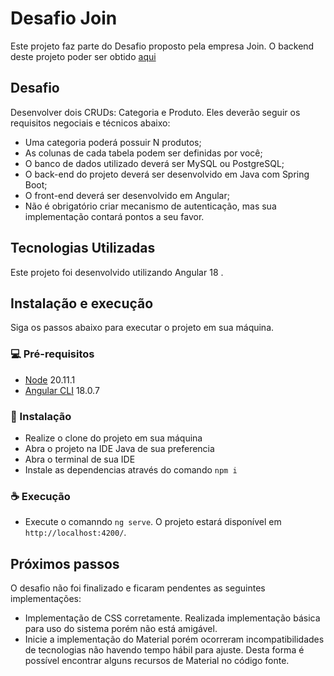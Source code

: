 # Desafio Join

Este projeto faz parte do Desafio proposto pela empresa Join.
O backend deste projeto poder ser obtido  [aqui](https://github.com/sb2901/join-desafio-backend)


## Desafio
Desenvolver dois CRUDs: Categoria e Produto. Eles deverão seguir os requisitos negociais e técnicos abaixo:
- Uma categoria poderá possuir N produtos;
- As colunas de cada tabela podem ser definidas por você;
- O banco de dados utilizado deverá ser MySQL ou PostgreSQL;
- O back-end do projeto deverá ser desenvolvido em Java com Spring Boot;
- O front-end deverá ser desenvolvido em Angular;
- Não é obrigatório criar mecanismo de autenticação, mas sua implementação contará pontos a seu favor.



## Tecnologias Utilizadas
Este projeto foi desenvolvido utilizando Angular 18 .

## Instalação e execução
Siga os passos abaixo para executar o projeto em sua máquina.

 ### 💻 Pré-requisitos
 - [Node](https://nodejs.org/pt/blog/release/v20.11.1) 20.11.1
 - [Angular CLI](https://github.com/angular/angular-cli) 18.0.7

 ### 🚀 Instalação
 - Realize o clone do projeto em sua máquina
 - Abra o projeto na IDE Java de sua preferencia
 - Abra o terminal de sua IDE
 - Instale as dependencias através do comando `npm i`
 
 ### ☕ Execução
 - Execute o comanndo `ng serve`. O projeto estará disponível em  `http://localhost:4200/`. 

## Próximos passos
O desafio não foi finalizado e ficaram pendentes as seguintes implementações:
- Implementação de CSS corretamente. Realizada implementação básica para uso do sistema porém não está amigável.
- Inicie a implementação do Material porém ocorreram incompatibilidades de tecnologias não havendo tempo hábil para ajuste. Desta forma é possível encontrar alguns recursos de Material no código fonte. 


